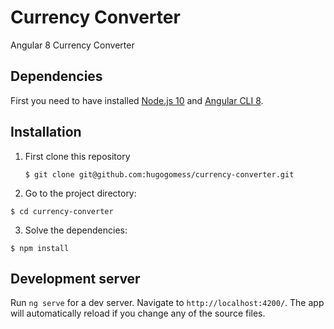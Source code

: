 # Currency Converter

Angular 8 Currency Converter

## Dependencies

First you need to have installed [Node.js 10](https://nodejs.org/en/) and [Angular CLI 8](https://cli.angular.io/).

## Installation

1. First clone this repository

    ```
    $ git clone git@github.com:hugogomess/currency-converter.git
    ```

2. Go to the project directory:

  ```
  $ cd currency-converter
  ```

3. Solve the dependencies:

  ```
  $ npm install
  ```

## Development server

Run `ng serve` for a dev server. Navigate to `http://localhost:4200/`. The app will automatically reload if you change any of the source files.
